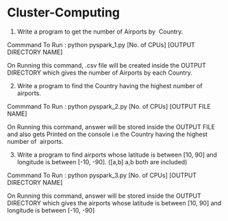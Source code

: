 # Cluster-Computing

1. Write​ a program to​ get​​ the​​ number​​ of​​ Airports​​ by​ ​ Country.

Commmand To Run : python pyspark_1.py [No. of CPUs] [OUTPUT DIRECTORY NAME]

On Running this command, .csv file will be created inside the OUTPUT DIRECTORY which gives the​​ number​​ of​​ Airports​​ by​ ​each Country.

2. Write a program to find the Country having​ the​ highest​ number​ of​ ​ airports.

Commmand To Run : python pyspark_2.py [No. of CPUs] [OUTPUT FILE NAME]

On Running this command, answer will be stored inside the OUTPUT FILE and also gets Printed on the console i.e the Country having​ the​ highest​ number​ of​ ​ airports.

3. Write a program to find airports whose latitude is between [10, 90] and longitude is between [-10, -90]. ([a,b] a,b both are included)

Commmand To Run : python pyspark_3.py [No. of CPUs] [OUTPUT DIRECTORY NAME]

On Running this command, answer will be stored inside the OUTPUT DIRECTORY which gives the​​ airports whose latitude is between [10, 90] and longitude is between [-10, -90]

